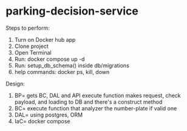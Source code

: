 # parking-decision-service

Steps to perform:

1. Turn on Docker hub app
2. Clone project
3. Open Terminal
4. Run: docker compose up -d
5. Run: setup_db_schema() inside db/migrations
6. help commands: docker ps, kill, down

Design: 

1. BP= gets BC, DAL and API
execute function makes request, check payload, and loading to DB and there's a construct method  
2. BC= execute function that analyzer the number-plate if valid one
3. DAL= using postgres, ORM
4. IaC= docker compose
